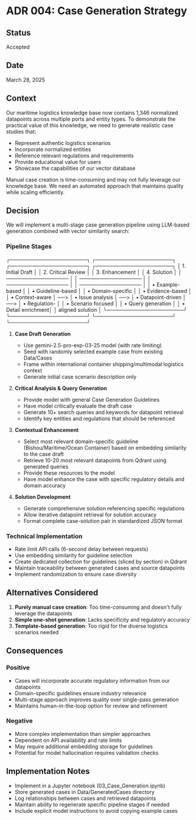 # ADR 004: Case Generation Strategy

## Status
Accepted

## Date
March 28, 2025

## Context
Our maritime logistics knowledge base now contains 1,346 normalized datapoints across multiple ports and entity types. To demonstrate the practical value of this knowledge, we need to generate realistic case studies that:

- Represent authentic logistics scenarios
- Incorporate normalized entities
- Reference relevant regulations and requirements
- Provide educational value for users
- Showcase the capabilities of our vector database

Manual case creation is time-consuming and may not fully leverage our knowledge base. We need an automated approach that maintains quality while scaling efficiently.

## Decision
We will implement a multi-stage case generation pipeline using LLM-based generation combined with vector similarity search:

### Pipeline Stages

┌─────────────────────┐     ┌─────────────────────┐     ┌─────────────────────┐     ┌─────────────────────┐
│  1. Initial Draft   │     │  2. Critical Review │     │  3. Enhancement     │     │  4. Solution        │
│  ─────────────────  │     │  ─────────────────  │     │  ─────────────────  │     │  ─────────────────  │
│  • Example-based    │     │  • Guideline-based  │     │  • Domain-specific  │     │  • Evidence-based   │
│  • Context-aware    │ ──> │  • Issue analysis   │ ──> │  • Datapoint-driven │ ──> │  • Regulation-      │
│  • Scenario focused │     │  • Query generation │     │  • Detail enrichment│     │    aligned solution │
└─────────────────────┘     └─────────────────────┘     └─────────────────────┘     └─────────────────────┘

1. **Case Draft Generation**
   - Use gemini-2.5-pro-exp-03-25 model (with rate limiting)
   - Seed with randomly selected example case from existing Data/Cases
   - Frame within international container shipping/multimodal logistics context
   - Generate initial case scenario description only

2. **Critical Analysis & Query Generation**
   - Provide model with general Case Generation Guidelines
   - Have model critically evaluate the draft case
   - Generate 10+ search queries and keywords for datapoint retrieval
   - Identify key entities and regulations that should be referenced

3. **Contextual Enhancement**
   - Select most relevant domain-specific guideline (Bishou/Maritime/Ocean Container)
     based on embedding similarity to the case draft
   - Retrieve 10-20 most relevant datapoints from Qdrant using generated queries
   - Provide these resources to the model
   - Have model enhance the case with specific regulatory details and domain accuracy

4. **Solution Development**
   - Generate comprehensive solution referencing specific regulations
   - Allow iterative datapoint retrieval for solution accuracy
   - Format complete case-solution pair in standardized JSON format

### Technical Implementation

- Rate limit API calls (6-second delay between requests)
- Use embedding similarity for guideline selection
- Create dedicated collection for guidelines (sliced by section) in Qdrant
- Maintain traceability between generated cases and source datapoints
- Implement randomization to ensure case diversity

## Alternatives Considered

1. **Purely manual case creation**: Too time-consuming and doesn't fully leverage the datapoints
2. **Simple one-shot generation**: Lacks specificity and regulatory accuracy
3. **Template-based generation**: Too rigid for the diverse logistics scenarios needed

## Consequences

### Positive
- Cases will incorporate accurate regulatory information from our datapoints
- Domain-specific guidelines ensure industry relevance
- Multi-stage approach improves quality over single-pass generation
- Maintains human-in-the-loop option for review and refinement

### Negative
- More complex implementation than simpler approaches
- Dependent on API availability and rate limits
- May require additional embedding storage for guidelines
- Potential for model hallucination requires validation checks

## Implementation Notes

- Implement in a Jupyter notebook (03_Case_Generation.ipynb)
- Store generated cases in Data/GeneratedCases directory
- Log relationships between cases and retrieved datapoints
- Maintain ability to regenerate specific pipeline stages if needed
- Include explicit model instructions to avoid copying example cases